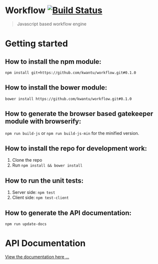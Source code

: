 # Workflow [![Build Status](https://travis-ci.org/kwantu/workflow.svg?branch=develop)](https://travis-ci.org/kwantu/workflow)
> Javascript based workflow engine

# Getting started

## How to install the npm module:

`npm install git+https://github.com/kwantu/workflow.git#0.1.0`

## How to install the bower module:

`bower install https://github.com/kwantu/workflow.git#0.1.0`

## How to generate the browser based gatekeeper module with browserify: 

`npm run build-js` or `npm run build-js-min` for the minified version.

## How to install the repo for development work:

1. Clone the repo
2. Run `npm install && bower install`

## How to run the unit tests:

1. Server side: `npm test`
2. Client side: `npm test-client`

## How to generate the API documentation:

`npm run update-docs`

# API Documentation

[View the documentation here ...](https://github.com/kwantu/workflow/blob/develop/docs/api.md)

